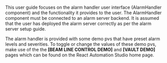 This user guide focuses on the alarm handler user interface (AlarmHandler component) and the functionality it provides to the user. The AlarmHandler component must be connected to an alarm server backend. It is assumed that the user has deployed the alarm server correctly as per the alarm server setup guide.

The alarm handler is provided with some demo pvs that have preset alarm levels and severities. To toggle or change the values of these demo pvs, make use of the the **[BEAM LINE CONTROL DEMO]** and **[VAULT DEMO]** pages which can be found on the React Automation Studio home page.